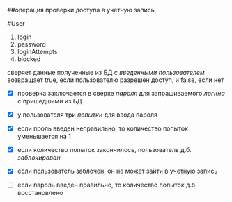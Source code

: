 ##операция проверки доступа в учетную запись

#User
1. login
1. password
1. loginAttempts
1. blocked


сверяет данные полученные из БД с _*введенными пользователем*_
возвращает true, если пользователю разрешен доступ, и false, если нет
- [x] проверка заключается в сверке _*пароля*_ для запрашиваемого _*логина*_ с пришедшими из БД
- [x] у пользователя три _*попытки*_ для ввода пароля
- [x] если проль введен неправильно, то количество попыток уменьшается на 1
- [x] если количество попыток закончилось, пользователь д.б. _*заблокирован*_
- [x] если пользователь заблочен, он не может зайти в учетную запись
- [ ] если пароль введен правильно, то количество попыток д.б. восстановлено


